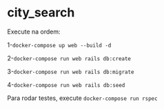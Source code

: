 # city_search

Execute na ordem:

1-`docker-compose up web --build -d`

2-`docker-compose run web rails db:create`

3-`docker-compose run web rails db:migrate`

4-`docker-compose run web rails db:seed`


Para rodar testes, execute `docker-compose run rspec`
